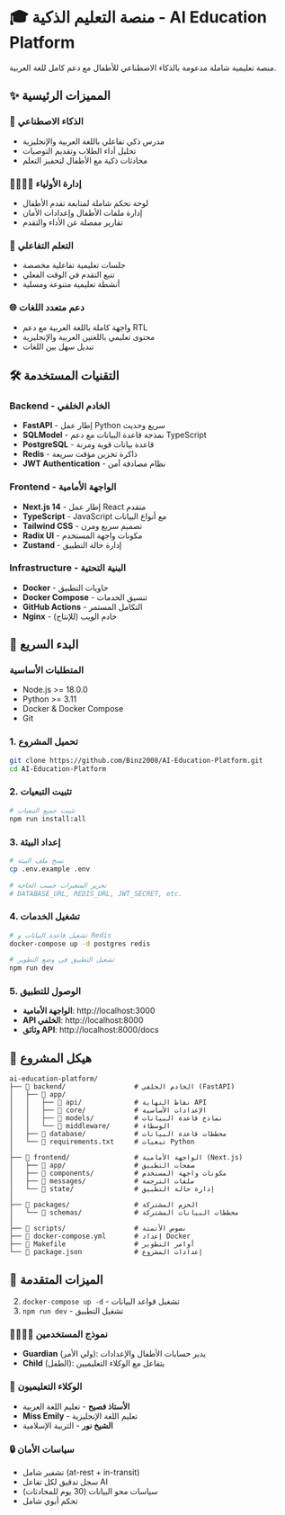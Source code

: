 # 🎓 منصة التعليم الذكية - AI Education Platform

منصة تعليمية شاملة مدعومة بالذكاء الاصطناعي للأطفال مع دعم كامل للغة العربية.

## ✨ المميزات الرئيسية

### 🤖 **الذكاء الاصطناعي**
- مدرس ذكي تفاعلي باللغة العربية والإنجليزية
- تحليل أداء الطلاب وتقديم التوصيات
- محادثات ذكية مع الأطفال لتحفيز التعلم

### 👨‍👩‍👧‍👦 **إدارة الأولياء**
- لوحة تحكم شاملة لمتابعة تقدم الأطفال
- إدارة ملفات الأطفال وإعدادات الأمان
- تقارير مفصلة عن الأداء والتقدم

### 🎯 **التعلم التفاعلي**
- جلسات تعليمية تفاعلية مخصصة
- تتبع التقدم في الوقت الفعلي
- أنشطة تعليمية متنوعة ومسلية

### 🌐 **دعم متعدد اللغات**
- واجهة كاملة باللغة العربية مع دعم RTL
- محتوى تعليمي باللغتين العربية والإنجليزية
- تبديل سهل بين اللغات

## 🛠️ التقنيات المستخدمة

### **Backend - الخادم الخلفي**
- **FastAPI** - إطار عمل Python سريع وحديث
- **SQLModel** - نمذجة قاعدة البيانات مع دعم TypeScript
- **PostgreSQL** - قاعدة بيانات قوية ومرنة
- **Redis** - ذاكرة تخزين مؤقت سريعة
- **JWT Authentication** - نظام مصادقة آمن

### **Frontend - الواجهة الأمامية**
- **Next.js 14** - إطار عمل React متقدم
- **TypeScript** - JavaScript مع أنواع البيانات
- **Tailwind CSS** - تصميم سريع ومرن
- **Radix UI** - مكونات واجهة المستخدم
- **Zustand** - إدارة حالة التطبيق

### **Infrastructure - البنية التحتية**
- **Docker** - حاويات التطبيق
- **Docker Compose** - تنسيق الخدمات
- **GitHub Actions** - التكامل المستمر
- **Nginx** - خادم الويب (للإنتاج)

## 🚀 البدء السريع

### **المتطلبات الأساسية**
- Node.js >= 18.0.0
- Python >= 3.11
- Docker & Docker Compose
- Git

### **1. تحميل المشروع**
```bash
git clone https://github.com/Binz2008/AI-Education-Platform.git
cd AI-Education-Platform
```

### **2. تثبيت التبعيات**
```bash
# تثبيت جميع التبعيات
npm run install:all
```

### **3. إعداد البيئة**
```bash
# نسخ ملف البيئة
cp .env.example .env

# تحرير المتغيرات حسب الحاجة
# DATABASE_URL, REDIS_URL, JWT_SECRET, etc.
```

### **4. تشغيل الخدمات**
```bash
# تشغيل قاعدة البيانات و Redis
docker-compose up -d postgres redis

# تشغيل التطبيق في وضع التطوير
npm run dev
```

### **5. الوصول للتطبيق**
- **الواجهة الأمامية**: http://localhost:3000
- **API الخلفي**: http://localhost:8000
- **وثائق API**: http://localhost:8000/docs

## 📁 هيكل المشروع

```
ai-education-platform/
├── 📁 backend/                 # الخادم الخلفي (FastAPI)
│   ├── 📁 app/
│   │   ├── 📁 api/             # نقاط النهاية API
│   │   ├── 📁 core/            # الإعدادات الأساسية
│   │   ├── 📁 models/          # نماذج قاعدة البيانات
│   │   └── 📁 middleware/      # الوسطاء
│   ├── 📁 database/            # مخططات قاعدة البيانات
│   └── 📄 requirements.txt     # تبعيات Python
│
├── 📁 frontend/                # الواجهة الأمامية (Next.js)
│   ├── 📁 app/                 # صفحات التطبيق
│   ├── 📁 components/          # مكونات واجهة المستخدم
│   ├── 📁 messages/            # ملفات الترجمة
│   └── 📁 state/               # إدارة حالة التطبيق
│
├── 📁 packages/                # الحزم المشتركة
│   └── 📁 schemas/             # مخططات البيانات المشتركة
│
├── 📁 scripts/                 # نصوص الأتمتة
├── 📄 docker-compose.yml       # إعداد Docker
├── 📄 Makefile                 # أوامر التطوير
└── 📄 package.json             # إعدادات المشروع
```

## 🎯 الميزات المتقدمة
2. `docker-compose up -d` - تشغيل قواعد البيانات
3. `npm run dev` - تشغيل التطبيق

### 👨‍👩‍👧‍👦 نموذج المستخدمين
- **Guardian** (ولي الأمر): يدير حسابات الأطفال والإعدادات
- **Child** (الطفل): يتفاعل مع الوكلاء التعليميين

### 🤖 الوكلاء التعليميون
- **الأستاذ فصيح** - تعليم اللغة العربية
- **Miss Emily** - تعليم اللغة الإنجليزية
- **الشيخ نور** - التربية الإسلامية

### 🔒 سياسات الأمان
- تشفير شامل (at-rest + in-transit)
- سجل تدقيق لكل تفاعل AI
- سياسات محو البيانات (30 يوم للمحادثات)
- تحكم أبوي شامل
